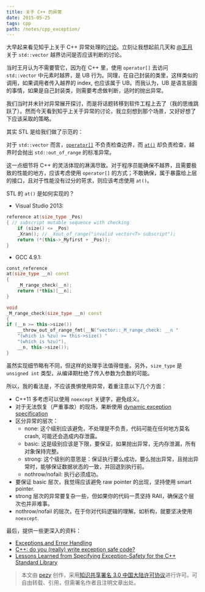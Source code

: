 ```yaml
---
title: 关于 C++ 的异常
date: 2015-05-25
tags: cpp
path: /notes/cpp_exception/
---
```


大早起来看见知乎上关于 C++ 异常处理的[讨论](http://www.zhihu.com/question/22889420)。立刻让我想起前几天和 [@王月](https://github.com/Mooophy) 关于 `std::vector` 越界访问是否应该判断的讨论。

当时王月认为不需要管它，因为在 C++ 里，使用 `operator[]` 去访问 `std::vector` 中元素时越界，是 UB 行为。同理，在自己封装的类里，这样类似的调用，如果调用者传入越界的 index, 也应该属于 UB。而我认为，UB 是语言层面的事情，如果是自己封装类，则需要考虑做判断，适时的抛出异常。

我们当时并未针对异常展开探讨，而是将话题转移到软件工程上去了（我的思维跳跃了）。然而今天看到知乎上关于异常的讨论，我立刻想到那个场景，又好好想了下应该采取的策略。

其实 STL 是给我们做了示范的：

对于 `std::vector` 而言，[`operator[]`](http://en.cppreference.com/w/cpp/container/vector/operator_at) 不负责检查边界，而 [`at()`](http://en.cppreference.com/w/cpp/container/vector/at) 却负责检查，越界时会抛出 `std::out_of_range` 的标准异常。

这一点细节将 C++ 的灵活体现的淋漓尽致。对于程序员能确保不越界，且需要极致的性能的地方，应该考虑使用 `operator[]` 的方式；不敢确保，属于暴露给上层的接口，且对于性能没有过分的苛求，则应该考虑使用 `at()`。

STL 的 `at()` 是如何实现的？

- Visual Studio 2013:

```cpp
reference at(size_type _Pos)
{ // subscript mutable sequence with checking
    if (size() <= _Pos)
    _Xran(); // _Xout_of_range("invalid vector<T> subscript");
    return (*(this->_Myfirst + _Pos));
}
```

- GCC 4.9.1:

```cpp
const_reference
at(size_type __n) const
{
    _M_range_check(__n);
    return (*this)[__n];
}

void
_M_range_check(size_type __n) const
{
if (__n >= this->size())
    __throw_out_of_range_fmt(__N("vector::_M_range_check: __n "
    "(which is %zu) >= this->size() "
    "(which is %zu)"),
    __n, this->size());
}
```

虽然实现细节略有不同，但这样的处理手法值得借鉴。另外，`size_type` 是 `unsigned int` 类型，从编译期杜绝了传入参数为负数的可能。

所以，我的看法是，不应该畏惧使用异常，着重注意以下几个方面：

- C++11 多考虑可以使用 `noexcept` 关键字，避免歧义。
- 对于无法恢复（严重事故）的现场，果断使用 [dynamic exception specification](http://en.cppreference.com/w/cpp/language/except_spec)
- 区分异常的层次：
  - none: 这个级别应该避免，不处理是不负责，代码可能在任何地方莫名 crash, 可能还会造成内存泄露。
  - basic: 这是级别应该是下限，要保证，如果抛出异常，无内存泄漏，所有对象保持完整。
  - strong: 这个级别的意思是：保证执行要么成功，要么抛出异常，且抛出异常时，能够保证数据状态的一致，并回退到执行前。
  - nothrow/nofail: 执行必须成功。
- 要保证 basic 层次，我觉得应该避免 raw pointer 的出现，坚持使用 smart pointer.
- strong 层次的异常要复杂一些，但如果你的代码一贯坚持 RAII，确保这个层次也并非难事。
- nothrow/nofail 的层次，在于你对代码逻辑的理解。如析构，就要坚决使用 `noexcept`.

最后，提供一些更深入的资料：

- [Exceptions and Error Handling](https://isocpp.org/wiki/faq/exceptions#how-exceptions)
- [C++: do you (really) write exception safe code?](http://stackoverflow.com/questions/1853243/c-do-you-really-write-exception-safe-code)
- [Lessons Learned from Specifying Exception-Safety for the C++ Standard Library](http://www.boost.org/community/exception_safety.html)

> 本文由 [pezy](https://github.com/pezy/) 创作，采用[知识共享署名 3.0 中国大陆许可协议](http://creativecommons.org/licenses/by/3.0/cn/)进行许可。可自由转载、引用，但需署名作者且注明文章出处。